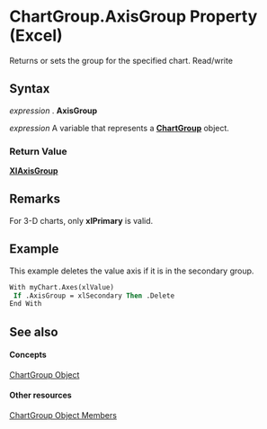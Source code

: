 
# ChartGroup.AxisGroup Property (Excel)

Returns or sets the group for the specified chart. Read/write


## Syntax

 _expression_ . **AxisGroup**

 _expression_ A variable that represents a **[ChartGroup](7eee66c5-04a7-fd86-6e34-4c22ccaf8de0.md)** object.


### Return Value

 **[XlAxisGroup](30e0b817-547f-70f8-6e27-4a14031d1d79.md)**


## Remarks

For 3-D charts, only  **xlPrimary** is valid.


## Example

This example deletes the value axis if it is in the secondary group.


```vb
With myChart.Axes(xlValue) 
 If .AxisGroup = xlSecondary Then .Delete 
End With 

```


## See also


#### Concepts


[ChartGroup Object](7eee66c5-04a7-fd86-6e34-4c22ccaf8de0.md)
#### Other resources


[ChartGroup Object Members](2d31f7af-d639-c8f4-0714-08fc618ec92d.md)
